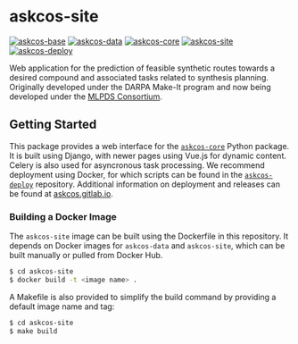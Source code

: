 # askcos-site
[![askcos-base](https://img.shields.io/badge/-askcos--base-lightgray?style=flat-square)](https://github.com/ASKCOS/askcos-base)
[![askcos-data](https://img.shields.io/badge/-askcos--data-lightgray?style=flat-square)](https://github.com/ASKCOS/askcos-data)
[![askcos-core](https://img.shields.io/badge/-askcos--core-lightgray?style=flat-square)](https://github.com/ASKCOS/askcos-core)
[![askcos-site](https://img.shields.io/badge/-askcos--site-blue?style=flat-square)](https://github.com/ASKCOS/askcos-site)
[![askcos-deploy](https://img.shields.io/badge/-askcos--deploy-lightgray?style=flat-square)](https://github.com/ASKCOS/askcos-deploy)

Web application for the prediction of feasible synthetic routes towards a desired compound and associated tasks related to synthesis planning. Originally developed under the DARPA Make-It program and now being developed under the [MLPDS Consortium](http://mlpds.mit.edu).

## Getting Started

This package provides a web interface for the [`askcos-core`](https://github.com/ASKCOS/askcos-core) Python package. It is built using Django, with newer pages using Vue.js for dynamic content. Celery is also used for asyncronous task processing. We recommend deployment using Docker, for which scripts can be found in the [`askcos-deploy`](https://github.com/ASKCOS/askcos-deploy) repository. Additional information on deployment and releases can be found at [askcos.gitlab.io](https://askcos.gitlab.io).

### Building a Docker Image

The `askcos-site` image can be built using the Dockerfile in this repository. It depends on Docker images for `askcos-data` and `askcos-site`, which can be built manually or pulled from Docker Hub.

```bash
$ cd askcos-site
$ docker build -t <image name> .
```

A Makefile is also provided to simplify the build command by providing a default image name and tag:

```bash
$ cd askcos-site
$ make build
```
